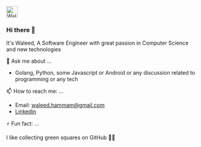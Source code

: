 <a href="https://dev.to/waleedhammam">
  <img src="https://d2fltix0v2e0sb.cloudfront.net/dev-badge.svg" alt="Waleed's DEV Profile" height="30" width="30">
</a>

### Hi there 👋

It's Waleed, A Software Engineer with great passion in Computer Science and new technologies

💬 Ask me about ...

- Golang, Python, some Javascript or Android or any discussion related to programming or any tech

📫 How to reach me: ...

- Email: waleed.hammam@gmail.com
- [Linkedin](https://www.linkedin.com/in/waleedhammam/)

⚡ Fun fact: ...

I like collecting green squares on GitHub 🍃🌱


